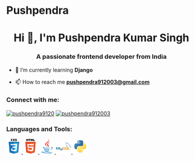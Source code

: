 # Pushpendra<h1 align="center">Hi 👋, I'm Pushpendra Kumar Singh</h1>
<h3 align="center">A passionate frontend developer from India</h3>

- 🌱 I’m currently learning **Django**

- 📫 How to reach me **pushpendra912003@gmail.com**

<h3 align="left">Connect with me:</h3>
<p align="left">
<a href="https://www.codechef.com/users/pushpendra9120" target="blank"><img align="center" src="https://cdn.jsdelivr.net/npm/simple-icons@3.1.0/icons/codechef.svg" alt="pushpendra9120" height="30" width="40" /></a>
<a href="https://www.hackerrank.com/pushpendra912003" target="blank"><img align="center" src="https://raw.githubusercontent.com/rahuldkjain/github-profile-readme-generator/master/src/images/icons/Social/hackerrank.svg" alt="pushpendra912003" height="30" width="40" /></a>
</p>

<h3 align="left">Languages and Tools:</h3>
<p align="left"> <a href="https://www.w3schools.com/css/" target="_blank" rel="noreferrer"> <img src="https://raw.githubusercontent.com/devicons/devicon/master/icons/css3/css3-original-wordmark.svg" alt="css3" width="40" height="40"/> </a> <a href="https://www.w3.org/html/" target="_blank" rel="noreferrer"> <img src="https://raw.githubusercontent.com/devicons/devicon/master/icons/html5/html5-original-wordmark.svg" alt="html5" width="40" height="40"/> </a> <a href="https://www.java.com" target="_blank" rel="noreferrer"> <img src="https://raw.githubusercontent.com/devicons/devicon/master/icons/java/java-original.svg" alt="java" width="40" height="40"/> </a> <a href="https://www.mysql.com/" target="_blank" rel="noreferrer"> <img src="https://raw.githubusercontent.com/devicons/devicon/master/icons/mysql/mysql-original-wordmark.svg" alt="mysql" width="40" height="40"/> </a> <a href="https://www.python.org" target="_blank" rel="noreferrer"> <img src="https://raw.githubusercontent.com/devicons/devicon/master/icons/python/python-original.svg" alt="python" width="40" height="40"/> </a> </p>
